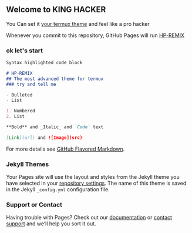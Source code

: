 ## Welcome to KING HACKER

You Can set it [your termux theme](https://github.com/haraprasadhota/HP-REMIX) and feel like a pro hacker

Whenever you commit to this repository, GitHub Pages will run [HP-REMIX](https://github.com/haraprasadhota) 

### ok let's start

```markdown
Syntax highlighted code block

# HP-REMIX
## The most advanced theme for termux
### try and tell me

- Bulleted
- List

1. Numbered
2. List

**Bold** and _Italic_ and `Code` text

[Link](url) and ![Image](src)
```

For more details see [GitHub Flavored Markdown](https://guides.github.com/features/mastering-markdown/).

### Jekyll Themes

Your Pages site will use the layout and styles from the Jekyll theme you have selected in your [repository settings](https://github.com/haraprasadhota/HP-REMIX/settings). The name of this theme is saved in the Jekyll `_config.yml` configuration file.

### Support or Contact

Having trouble with Pages? Check out our [documentation](https://docs.github.com/categories/github-pages-basics/) or [contact support](https://github.com/contact) and we’ll help you sort it out.
